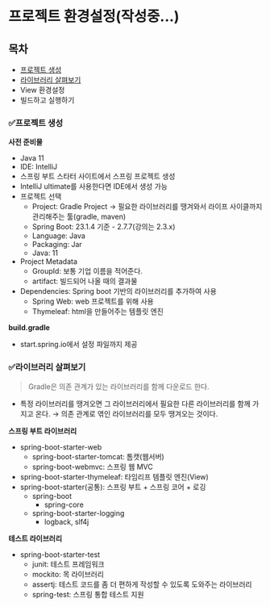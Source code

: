 # 프로젝트 환경설정(작성중...)
## 목차

- [프로젝트 생성](#프로젝트-생성)
- [라이브러리 살펴보기](#라이브러리-살펴보기)
- View 환경설정
- 빌드하고 실행하기

### ✅프로젝트 생성
__사전 준비물__

- Java 11
- IDE: IntelliJ
- 스프링 부트 스타터 사이트에서 스프링 프로젝트 생성
- IntelliJ ultimate를 사용한다면 IDE에서 생성 가능
- 프로젝트 선택
    - Project: Gradle Project → 필요한 라이브러리를 땡겨와서 라이프 사이클까지 관리해주는 툴(gradle, maven)
    - Spring Boot: 23.1.4 기준 - 2.7.7(강의는 2.3.x)
    - Language: Java
    - Packaging: Jar
    - Java: 11
- Project Metadata
    - GroupId: 보통 기업 이름을 적어준다.
    - artifact: 빌드되어 나올 때의 결과물
- Dependencies: Spring boot 기반의 라이브러리를 추가하여 사용
    - Spring Web: web 프로젝트를 위해 사용
    - Thymeleaf: html을 만들어주는 템플릿 엔진

__build.gradle__

- start.spring.io에서 설정 파일까지 제공
### ✅라이브러리 살펴보기
> Gradle은 의존 관계가 있는 라이브러리를 함께 다운로드 한다.
> 
- 특정 라이브러리를 땡겨오면 그 라이브러리에서 필요한 다른 라이브러리를 함께 가지고 온다. → 의존 관계로 엮인 라이브러리를 모두 땡겨오는 것이다.

**스프링 부트 라이브러리**

- spring-boot-starter-web
    - spring-boot-starter-tomcat: 톰캣(웹서버)
    - spring-boot-webmvc: 스프링 웹 MVC
- spring-boot-starter-thymeleaf: 타임리프 템플릿 엔진(View)
- spring-boot-starter(공통): 스프링 부트 + 스프링 코어 + 로깅
    - spring-boot
        - spring-core
    - spring-boot-starter-logging
        - logback, slf4j

**테스트 라이브러리**

- spring-boot-starter-test
    - junit: 테스트 프레임워크
    - mockito: 목 라이브러리
    - assertj: 테스트 코드를 좀 더 편하게 작성할 수 있도록 도와주는 라이브러리
    - spring-test: 스프링 통합 테스트 지원
